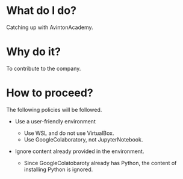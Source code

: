 # What do I do?
Catching up with AvintonAcademy.

# Why do it?
To contribute to the company.

# How to proceed?
The following policies will be followed.
- Use a user-friendly environment
  - Use WSL and do not use VirtualBox.
  - Use GoogleColaboratory, not JupyterNotebook.

- Ignore content already provided in the environment.
  - Since GoogleColatobaroty already has Python, 
    the content of installing Python is ignored.